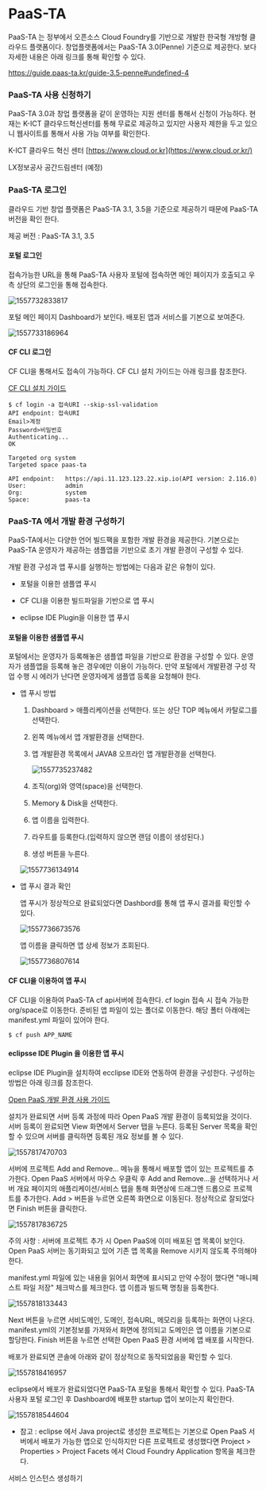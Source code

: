 
# PaaS-TA 

 PaaS-TA 는 정부에서 오픈소스 Cloud Foundry를 기반으로 개발한 한국형 개방형 클라우드 플랫폼이다. 창업플랫폼에서는 PaaS-TA 3.0(Penne) 기준으로 제공한다. 보다 자세한 내용은 아래 링크를 통해 확인할 수 있다. 

<https://guide.paas-ta.kr/guide-3.5-penne#undefined-4>



### PaaS-TA 사용 신청하기

PaaS-TA 3.0과 창업 플랫폼을 같이 운영하는 지원 센터를 통해서 신청이 가능하다. 현재는 K-ICT 클라우드혁신센터를 통해 무료로 제공하고 있지만 사용자 제한을 두고 있으니 웹사이트를 통해서 사용 가능 여부를 확인한다.

K-ICT 클라우드 혁신 센터 [https://www.cloud.or.kr](https://www.cloud.or.kr/)

LX정보공사 공간드림센터 (예정)



### PaaS-TA 로그인

클라우드 기반 창업 플랫폼은 PaaS-TA 3.1, 3.5을 기준으로 제공하기 때문에 PaaS-TA 버전을 확인 한다.

제공 버전 : PaaS-TA 3.1, 3.5 

#### 포털 로그인

접속가능한 URL을 통해 PaaS-TA 사용자 포털에 접속하면 메인 페이지가 호출되고 우측 상단의 로그인을 통해 접속한다.

![1557732833817](https://github.com/startupcloudplatform/Sample-App-Tutorial/blob/master/images/paastalogin.png)

포털 메인 페이지 Dashboard가 보인다. 배포된 앱과 서비스를 기본으로 보여준다. 

![1557733186964](https://github.com/startupcloudplatform/Sample-App-Tutorial/blob/master/images/paastadashboard.png)

#### CF CLI 로그인

CF CLI을 통해서도 접속이 가능하다. CF CLI 설치 가이드는 아래 링크를 참조한다.

[CF CLI 설치 가이드](https://guide.paas-ta.kr/guide-1.0-spaghetti/use-guide/openpaas-cli)

```
$ cf login -a 접속URI --skip-ssl-validation
API endpoint: 접속URI
Email>계정
Password>비밀번호
Authenticating...
OK

Targeted org system
Targeted space paas-ta

API endpoint:   https://api.11.123.123.22.xip.io(API version: 2.116.0)
User:           admin
Org:            system
Space:          paas-ta
```



### PaaS-TA 에서 개발 환경 구성하기

PaaS-TA에서는 다양한 언어 빌드팩을 포함한 개발 환경을 제공한다. 기본으로는 PaaS-TA 운영자가 제공하는 샘플앱을 기반으로 초기 개발 환경이 구성할 수 있다. 

개발 환경 구성과 앱 푸시를 실행하는 방법에는 다음과 같은 유형이 있다. 

- 포털을 이용한 샘플앱 푸시

- CF CLI을 이용한 빌드파일을 기반으로 앱 푸시

- eclipse IDE Plugin을 이용한 앱 푸시



#### 포털을 이용한 샘플앱 푸시

포털에서는 운영자가 등록해놓은 샘플앱 파일을 기반으로 환경을 구성할 수 있다. 운영자가 샘플앱을 등록해 놓은 경우에만 이용이 가능하다. 만약 포털에서 개발환경 구성 작업 수행 시 에러가 난다면 운영자에게 샘플앱 등록을 요청해야 한다. 

- 앱 푸시 방법

  1. Dashboard > 애플리케이션을 선택한다. 또는 상단 TOP 메뉴에서 카탈로그를 선택한다.

  2. 왼쪽 메뉴에서 앱 개발환경을 선택한다. 

  3. 앱 개발환경 목록에서 JAVA8 오프라인 앱 개발환경을 선택한다.

     ![1557735237482](https://github.com/startupcloudplatform/Sample-App-Tutorial/blob/master/images/java8offline.png)

  4. 조직(org)와 영역(space)을 선택한다. 

  5. Memory & Disk을 선택한다. 

  6. 앱 이름을 입력한다.

  7. 라우트를 등록한다.(입력하지 않으면 랜덤 이름이 생성된다.)

  8. 생성 버튼을 누른다.

  ![1557736134914](https://github.com/startupcloudplatform/Sample-App-Tutorial/blob/master/images/pushapp.png)

- 앱 푸시 결과 확인

  앱 푸시가 정상적으로 완료되었다면 Dashbord를 통해 앱 푸시 결과를 확인할 수 있다.

  ![1557736673576](https://github.com/startupcloudplatform/Sample-App-Tutorial/blob/master/images/pushresult.png)

  앱 이름을 클릭하면 앱 상세 정보가 조회된다. 

  ![1557736807614](https://github.com/startupcloudplatform/Sample-App-Tutorial/blob/master/images/appdetail.png)

  

#### CF CLI을 이용하여 앱 푸시

 CF CLI을 이용하여 PaaS-TA cf api서버에 접속한다. cf login 접속 시 접속 가능한 org/space로 이동한다.  준비된 앱 파일이 있는 폴더로 이동한다. 해당 폴터 아래에는 manifest.yml 파일이 있어야 한다.  

```
$ cf push APP_NAME
```



#### eclipsse IDE Plugin 을 이용한 앱 푸시

eclipse IDE Plugin을 설치하여 ecclipse IDE와 연동하여 환경을 구성한다. 구성하는 방법은 아래 링크를 참조한다.

[Open PaaS 개발 환경 사용 가이드](https://guide.paas-ta.kr/guide-1.0-spaghetti/use-guide/open-paas)

설치가 완료되면 서버 등록 과정에 따라 Open PaaS 개발 환경이 등록되었을 것이다.  서버 등록이 완료되면 View 화면에서 Server 탭을 누른다. 등록된 Server 목록을 확인할 수 있으며 서버를 클릭하면 등록된 개요 정보를 볼 수 있다.

![1557817470703](https://github.com/startupcloudplatform/Sample-App-Tutorial/blob/master/images/eclipseserver.png)

서버에 프로젝트 Add and Remove... 메뉴을 통해서 배포할 앱이 있는 프로젝트를 추가한다. Open PaaS 서버에서 마우스 우클릭 후 Add and Remove...을 선택하거나 서버 개요 페이지의 애플리케이션/서비스 탭을 통해 화면상에 드래그앤 드롭으로 프로젝트를 추가한다.  Add > 버튼을 누르면 오른쪽 화면으로 이동된다. 정상적으로 잘되었다면 Finish 버튼을 클릭한다. 

![1557817836725](https://github.com/startupcloudplatform/Sample-App-Tutorial/blob/master/images/addproject.png)

주의 사항 : 서버에 프로젝트 추가 시 Open PaaS에 이미 배포된 앱 목록이 보인다. Open PaaS 서버는 동기화되고 있어 기존 앱 목록을 Remove 시키지 않도록 주의해야 한다.

manifest.yml 파일에 있는 내용을 읽어서 화면에 표시되고 만약 수정이 했다면 "매니페스트 파일 저장" 체크박스를 체크한다. 앱 이름과 빌드팩 명칭을 등록한다. 

![1557818133443](https://github.com/startupcloudplatform/Sample-App-Tutorial/blob/master/images/app_buildpack.png)

Next 버튼을 누르면 서비도메인, 도메인, 접속URL, 메모리을 등록하는 화면이 나온다. manifest.yml의 기본정보를 가져와서 화면에 정의되고 도메인은 앱 이름을 기본으로 할당한다. Finish 버튼을 누르면 선택한 Open PaaS 환경 서버에 앱 배포를 시작한다. 

배포가 완료되면 콘솔에 아래와 같이 정상적으로 동작되었음을 확인할 수 있다.

![1557818416957](https://github.com/startupcloudplatform/Sample-App-Tutorial/blob/master/images/console.png)

eclipse에서 배포가 완료되었다면 PaaS-TA 포털을 통해서 확인할 수 있다. PaaS-TA 사용자 포털 로그인 후 Dashboard에 배포한 startup 앱이 보이는지 확인한다.

![1557818544604](https://github.com/startupcloudplatform/Sample-App-Tutorial/blob/master/images/paasta_startup.png)



* 참고 : eclipse 에서 Java project로 생성한 프로젝트는 기본으로 Open PaaS 서버에서 배포가 가능한 앱으로 인식하지만 다른 프로젝트로 생성했다면 Project > Properties > Project Facets 에서 Cloud Foundry Application 항목을 체크한다. 



서비스 인스턴스 생성하기



